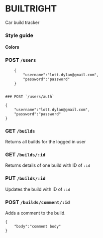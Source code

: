 # BUILTRIGHT
Car build tracker 

### Style guide 

#### Colors


### POST `/users` 

````
	{
	    "username":"lott.dylan@gmail.com", 
	    "password":"password"
	} 


### POST `/users/auth` 

````	
	{
	    "username":"lott.dylan@gmail.com", 
	    "password":"password"
	}



### GET `/builds`

Returns all builds for the logged in user 


### GET `/builds/:id` 
Returns details of one build with ID of `:id` 


### PUT `/builds/:id` 
Updates the build with ID of `:id` 

### POST `/builds/comment/:id` 

Adds a comment to the build. 


````
{
	"body":"comment body"
}
